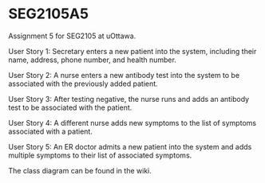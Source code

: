 # SEG2105A5
Assignment 5 for SEG2105 at uOttawa.

User Story 1: Secretary enters a new patient into the system, including their name, address, phone number, and health number.

User Story 2: A nurse enters a new antibody test into the system to be associated with the previously added patient.

User Story 3: After testing negative, the nurse runs and adds an antibody test to be associated with the patient.

User Story 4: A different nurse adds new symptoms to the list of symptoms associated with a patient.

User Story 5: An ER doctor admits a new patient into the system and adds multiple symptoms to their list of associated symptoms.

The class diagram can be found in the wiki.
